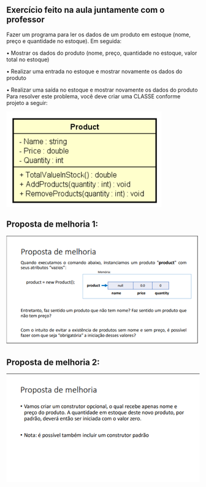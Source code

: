 ## Exercício feito na aula juntamente com o professor

Fazer um programa para ler os dados de um produto em estoque (nome, preço e
quantidade no estoque). Em seguida:

• Mostrar os dados do produto (nome, preço, quantidade no estoque, valor total no
estoque)

• Realizar uma entrada no estoque e mostrar novamente os dados do produto

• Realizar uma saída no estoque e mostrar novamente os dados do produto
Para resolver este problema, você deve criar uma CLASSE conforme projeto a seguir:

![img.png](img.png)

## Proposta de melhoria 1:

![img_1.png](img_1.png)

## Proposta de melhoria 2:

![img_2.png](img_2.png)

